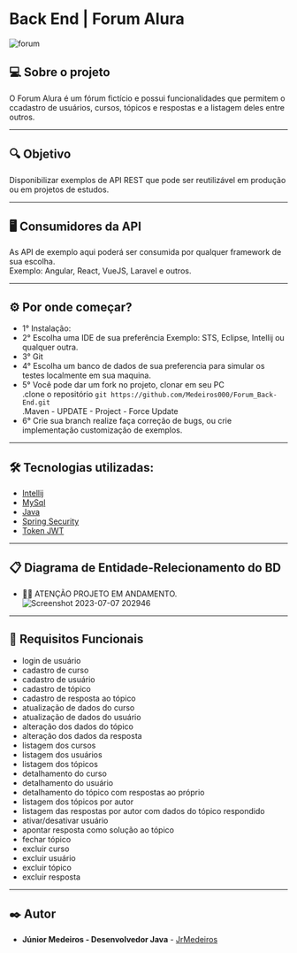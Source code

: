 # Back End | Forum Alura

![forum](https://github.com/Medeiros000/Forum_Back-End/assets/98979459/cce02ede-c56f-44ef-9ade-c77a337ccee3)

## 💻 Sobre o projeto
O Forum Alura é um fórum fictício e possui funcionalidades que permitem o ccadastro de usuários, cursos, tópicos e respostas e a listagem deles entre outros.

---
## 🔍 Objetivo
Disponibilizar exemplos de API REST que pode ser reutilizável em produção ou em projetos de estudos.<br />

---
## 🖥️ Consumidores da API
As API de exemplo aqui poderá ser consumida por qualquer framework de sua escolha.<br />
Exemplo: Angular, React, VueJS, Laravel e outros.

---
## ⚙️ Por onde começar?
* 1° Instalação: <br />
* 2° Escolha uma IDE de sua preferência Exemplo: STS, Eclipse, Intellij ou qualquer outra.<br />
* 3° Git<br />
* 4° Escolha um banco de dados de sua preferencia para simular os testes localmente em sua maquina.<br />
* 5°  Você pode dar um fork no projeto, clonar em seu PC <br />
 .clone o repositório `git https://github.com/Medeiros000/Forum_Back-End.git` <br />
 .Maven - UPDATE - Project - Force Update <br />
* 6° Crie sua branch realize faça correção de bugs, ou crie implementação customização de exemplos.<br />

---
## 🛠️ Tecnologias utilizadas:

- [Intellij](https://www.jetbrains.com/pt-br/idea/)
- [MySql](https://www.mysql.com/)
- [Java](https://www.java.com/pt-BR/)
- [Spring Security](https://start.spring.io/)
- [Token JWT](https://jwt.io/)

---
## 📋 Diagrama de Entidade-Relecionamento do BD <br />
* 🚨🚨 ATENÇÃO PROJETO EM ANDAMENTO.![Screenshot 2023-07-07 202946](https://github.com/Medeiros000/Forum_Back-End/assets/98979459/7232b2fe-8775-483a-bdf8-ed237d50396a)

---
## 🧾 Requisitos Funcionais
* login de usuário
* cadastro de curso
* cadastro de usuário
* cadastro de tópico
* cadastro de resposta ao tópico
* atualização de dados do curso
* atualização de dados do usuário
* alteração dos dados do tópico
* alteração dos dados da resposta
* listagem dos cursos
* listagem dos usuários
* listagem dos tópicos
* detalhamento do curso
* detalhamento do usuário
* detalhamento do tópico com respostas ao próprio
* listagem dos tópicos por autor
* listagem das respostas por autor com dados do tópico respondido
* ativar/desativar usuário
* apontar resposta como solução ao tópico
* fechar tópico
* excluir curso
* excluir usuário
* excluir tópico
* excluir resposta

---
## ✒️ Autor

* **Júnior Medeiros - Desenvolvedor Java** - [JrMedeiros](https://github.com/Medeiros000)
